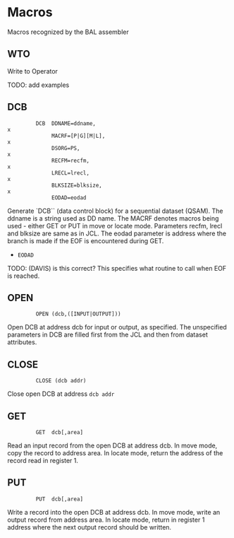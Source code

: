 # Macros

Macros recognized by the BAL assembler

## WTO

Write to Operator

TODO: add examples

## DCB

```
         DCB  DDNAME=ddname,                                           x
              MACRF=[P|G][M|L],                                        x
              DSORG=PS,                                                x
              RECFM=recfm,                                             x
              LRECL=lrecl,                                             x
              BLKSIZE=blksize,                                         x
              EODAD=eodad        

```


Generate `DCB`` (data control block) for a sequential dataset (QSAM). The ddname is a string used as DD name. The MACRF denotes macros being used - either GET or PUT in move or locate mode. Parameters recfm, lrecl and blksize are same as in JCL. The eodad parameter is address where the branch is made if the EOF is encountered during GET.

* `EODAD`

TODO: (DAVIS) is this correct? This specifies what routine to call when EOF is reached.

## OPEN


```
         OPEN (dcb,([INPUT|OUTPUT])) 
```

Open DCB at address dcb for input or output, as specified. The unspecified parameters in DCB are filled first from the JCL and then from dataset attributes.


## CLOSE

```
         CLOSE (dcb addr) 
```

Close open DCB at address `dcb addr`

## GET

```
         GET  dcb[,area]
```

Read an input record from the open DCB at address dcb. In move mode, copy the record to address area. In locate mode, return the address of the record read in register 1.

## PUT

```
         PUT  dcb[,area]

```

Write a record into the open DCB at address dcb. In move mode, write an output record from address area. In locate mode, return in register 1 address where the next output record should be written.


